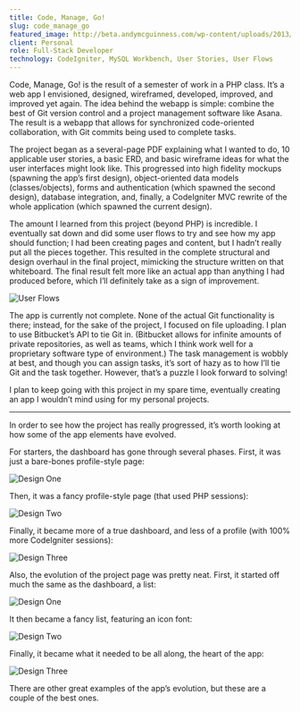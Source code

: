 ```yaml
---
title: Code, Manage, Go!
slug: code_manage_go
featured_image: http://beta.andymcguinness.com/wp-content/uploads/2013/11/Screenshot-2013-12-24-22.42.36.png
client: Personal
role: Full-Stack Developer
technology: CodeIgniter, MySQL Workbench, User Stories, User Flows
---
```


Code, Manage, Go! is the result of a semester of work in a PHP class. It’s a web app I envisioned, designed, wireframed, developed, improved, and improved yet again. The idea behind the webapp is simple: combine the best of Git version control and a project management software like Asana. The result is a webapp that allows for synchronized code-oriented collaboration, with Git commits being used to complete tasks.

The project began as a several-page PDF explaining what I wanted to do, 10 applicable user stories, a basic ERD, and basic wireframe ideas for what the user interfaces might look like. This progressed into high fidelity mockups (spawning the app’s first design), object-oriented data models (classes/objects), forms and authentication (which spawned the second design), database integration, and, finally, a CodeIgniter MVC rewrite of the whole application (which spawned the current design).

The amount I learned from this project (beyond PHP) is incredible. I eventually sat down and did some user flows to try and see how my app should function; I had been creating pages and content, but I hadn’t really put all the pieces together. This resulted in the complete structural and design overhaul in the final project, mimicking the structure written on that whiteboard. The final result felt more like an actual app than anything I had produced before, which I’ll definitely take as a sign of improvement.

![User Flows](http://beta.andymcguinness.com/wp-content/uploads/2013/11/December_11__2013_at_0355AM.jpg)

The app is currently not complete. None of the actual Git functionality is there; instead, for the sake of the project, I focused on file uploading. I plan to use Bitbucket’s API to tie Git in. (Bitbucket allows for infinite amounts of private repositories, as well as teams, which I think work well for a proprietary software type of environment.) The task management is wobbly at best, and though you can assign tasks, it’s sort of hazy as to how I’ll tie Git and the task together. However, that’s a puzzle I look forward to solving!

I plan to keep going with this project in my spare time, eventually creating an app I wouldn’t mind using for my personal projects.

---

In order to see how the project has really progressed, it’s worth looking at how some of the app elements have evolved.

For starters, the dashboard has gone through several phases. First, it was just a bare-bones profile-style page:

![Design One](http://beta.andymcguinness.com/wp-content/uploads/2013/11/Screenshot-2013-12-24-23.05.34.png)

Then, it was a fancy profile-style page (that used PHP sessions):

![Design Two](http://beta.andymcguinness.com/wp-content/uploads/2013/11/Screenshot-2013-12-24-23.08.45.png)

Finally, it became more of a true dashboard, and less of a profile (with 100% more CodeIgniter sessions):

![Design Three](http://beta.andymcguinness.com/wp-content/uploads/2013/11/Screenshot-2013-12-24-23.10.03.png)

Also, the evolution of the project page was pretty neat. First, it started off much the same as the dashboard, a list:

![Design One](http://beta.andymcguinness.com/wp-content/uploads/2013/11/Screenshot-2013-12-24-23.23.43.png)

It then became a fancy list, featuring an icon font:

![Design Two](http://beta.andymcguinness.com/wp-content/uploads/2013/11/Screenshot-2013-12-24-23.39.20.png)

Finally, it became what it needed to be all along, the heart of the app:

![Design Three](http://beta.andymcguinness.com/wp-content/uploads/2013/11/Screenshot-2013-12-24-23.28.19.png)

There are other great examples of the app’s evolution, but these are a couple of the best ones.
